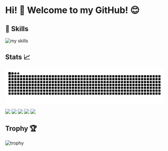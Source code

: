 # Hi! :wave: Welcome to my GitHub! 😊



<!-- 3. 好きな技術スタックに変更 -->
<!-- ライトモート：theme=light, ダークモート：theme=dark -->
<!-- アイコンの選択肢一覧：https://arc.net/l/quote/zizyykfh -->
## 🌱 Skills
<img alt="my skills" src="https://skillicons.dev/icons?theme=dark&perline=7&i=html,css,js,ts,react,next,vue,figma,php,laravel,java,electron,python,aws" />
<br>

## Stats :chart_with_upwards_trend:
![](https://raw.githubusercontent.com/masato-komori/masato-komori/output/github-contribution-grid-snake.svg)


![](http://github-profile-summary-cards.vercel.app/api/cards/profile-details?username=masato-komori&theme=gruvbox)
![](http://github-profile-summary-cards.vercel.app/api/cards/repos-per-language?username=masato-komori&theme=gruvbox)
![](http://github-profile-summary-cards.vercel.app/api/cards/most-commit-language?username=masato-komori&theme=gruvbox)
![](http://github-profile-summary-cards.vercel.app/api/cards/stats?username=masato-komori&theme=gruvbox)
![](http://github-profile-summary-cards.vercel.app/api/cards/productive-time?username=masato-komori&theme=gruvbox&utcOffset=9)

## Trophy :trophy:
![trophy](https://github-profile-trophy.vercel.app/?username=masato-komori&theme=gruvbox)

